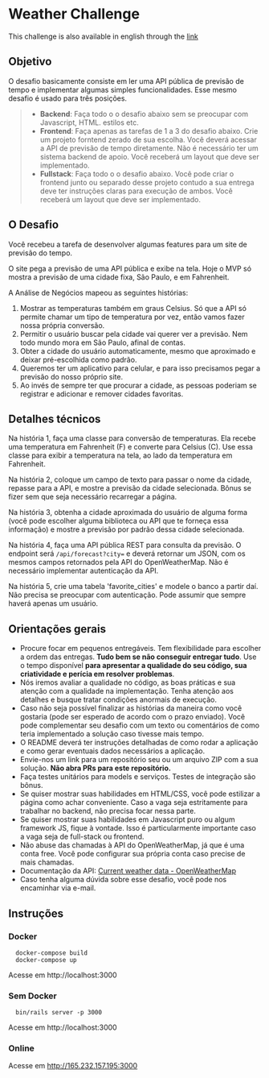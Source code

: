 # Weather Challenge

This challenge is also available in english through the [link](https://github.com/bioritmo/weather-challenge/blob/master/README_en.md)

## Objetivo

O desafio basicamente consiste em ler uma API pública de previsão de tempo e implementar algumas simples funcionalidades.
Esse mesmo desafio é usado para três posições.
>- **Backend**: Faça todo o o desafio abaixo sem se preocupar com Javascript, HTML. estilos etc.  
>- **Frontend**: Faça apenas as tarefas de 1 a 3 do desafio abaixo. Crie um projeto forntend zerado de sua escolha. Você deverá acessar a API de previsão de tempo diretamente. Não é necessário ter um sistema backend de apoio.
> Você receberá um layout que deve ser implementado.
>- **Fullstack**: Faça todo o o desafio abaixo. Você pode criar o frontend junto ou separado desse projeto contudo a sua entrega
>deve ter instruções claras para execução de ambos. Você receberá um layout que deve ser implementado.    

## O Desafio

Você recebeu a tarefa de desenvolver algumas features para um site de previsão do tempo.

O site pega a previsão de uma API pública e exibe na tela. Hoje o MVP só mostra a previsão de uma cidade fixa, São Paulo, e em Fahrenheit.

A Análise de Negócios mapeou as seguintes histórias:

1. Mostrar as temperaturas também em graus Celsius. Só que a API só permite chamar um tipo de temperatura por vez, então vamos fazer nossa própria conversão.
2. Permitir o usuário buscar pela cidade vai querer ver a previsão. Nem todo mundo mora em São Paulo, afinal de contas.
3. Obter a cidade do usuário automaticamente, mesmo que aproximado e deixar pré-escolhida como padrão.
4. Queremos ter um aplicativo para celular, e para isso precisamos pegar a previsão do nosso próprio site.
5. Ao invés de sempre ter que procurar a cidade, as pessoas poderiam se registrar e adicionar e remover cidades favoritas.


## Detalhes técnicos

Na história 1, faça uma classe para conversão de temperaturas. Ela recebe uma temperatura em Fahrenheit (F) e converte para Celsius (C). Use essa classe para exibir a temperatura na tela, ao lado da temperatura em Fahrenheit. 

Na história 2, coloque um campo de texto para passar o nome da cidade, repasse para a API, e mostre a previsão da cidade selecionada. Bônus se fizer sem que seja necessário recarregar a página.

Na história 3, obtenha a cidade aproximada do usuário de alguma forma (você pode escolher alguma biblioteca ou API
que te forneça essa informação) e mostre a previsão por padrão dessa cidade selecionada.

Na história 4, faça uma API pública REST para consulta da previsão. O endpoint será `/api/forecast?city=` e deverá retornar um JSON, com os mesmos campos retornados pela API do OpenWeatherMap. Não é necessário implementar autenticação da API.

Na história 5, crie uma tabela 'favorite_cities' e modele o banco a partir daí. Não precisa se preocupar com autenticação. Pode assumir que sempre haverá apenas um usuário.


## Orientações gerais

* Procure focar em pequenos entregáveis. Tem flexibilidade para escolher a ordem das entregas. **Tudo bem se não conseguir entregar tudo**. Use o tempo disponível **para apresentar a qualidade do seu código, sua criatividade e perícia em resolver problemas**. 
* Nós iremos avaliar a qualidade no código, as boas práticas e sua atenção com a qualidade na implementação. Tenha atenção aos detalhes e
busque tratar condições anormais de execução.
* Caso não seja possível finalizar as histórias da maneira como você gostaria (pode ser esperado de acordo com o prazo enviado). Você pode complementar seu desafio com um texto ou comentários de como teria implementado a solução caso tivesse mais tempo. 
* O README deverá ter instruções detalhadas de como rodar a aplicação e como gerar eventuais dados necessários a aplicação.
* Envie-nos um link para um repositório seu ou um arquivo ZIP com a sua solução. **Não abra PRs para este repositório.**
* Faça testes unitários para models e serviços. Testes de integração são bônus.
* Se quiser mostrar suas habilidades em HTML/CSS, você pode estilizar a página como achar conveniente. Caso a vaga seja estritamente para trabalhar no backend, não precisa focar nessa parte.
* Se quiser mostrar suas habilidades em Javascript puro ou algum framework JS, fique à vontade. Isso é particularmente importante caso a vaga seja de full-stack ou frontend.
* Não abuse das chamadas à API do OpenWeatherMap, já que é uma conta free. Você pode configurar sua própria conta caso precise de mais chamadas. 
* Documentação da API: [Current weather data - OpenWeatherMap](https://openweathermap.org/current)
* Caso tenha alguma dúvida sobre esse desafio, você pode nos encaminhar via e-mail.
## Instruções

### Docker

```shell
  docker-compose build
  docker-compose up
```

Acesse em http://localhost:3000

### Sem Docker

```shell
  bin/rails server -p 3000
```

Acesse em http://localhost:3000

### Online

Acesse em http://165.232.157.195:3000
